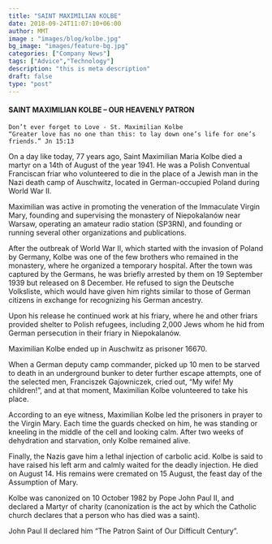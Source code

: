 ```yaml
---
title: "SAINT MAXIMILIAN KOLBE"
date: 2018-09-24T11:07:10+06:00
author: MMT
image : "images/blog/kolbe.jpg"
bg_image: "images/feature-bg.jpg"
categories: ["Company News"]
tags: ["Advice","Technology"]
description: "this is meta description"
draft: false
type: "post"
---
```


#### SAINT MAXIMILIAN KOLBE – OUR HEAVENLY PATRON
`Don’t ever forget to Love - St. Maximilian Kolbe` <br>
`“Greater love has no one than this: to lay down one’s life for one’s friends.” Jn 15:13`<br>

On a day like today, 77 years ago, Saint Maximilian Maria Kolbe died a martyr on a 14th of August of the year 1941. He was a Polish Conventual Franciscan friar who volunteered to die in the place of a Jewish man in the Nazi death camp of Auschwitz, located in German-occupied Poland during World War II.

Maximilian was active in promoting the veneration of the Immaculate Virgin Mary, founding and supervising the monastery of Niepokalanów near Warsaw, operating an amateur radio station (SP3RN), and founding or running several other organizations and publications.

After the outbreak of World War II, which started with the invasion of Poland by Germany, Kolbe was one of the few brothers who remained in the monastery, where he organized a temporary hospital. After the town was captured by the Germans, he was briefly arrested by them on 19 September 1939 but released on 8 December. He refused to sign the Deutsche Volksliste, which would have given him rights similar to those of German citizens in exchange for recognizing his German ancestry.

Upon his release he continued work at his friary, where he and other friars provided shelter to Polish refugees, including 2,000 Jews whom he hid from German persecution in their friary in Niepokalanów.

Maximilian Kolbe ended up in Auschwitz as prisoner 16670.

When a German deputy camp commander, picked up 10 men to be starved to death in an underground bunker to deter further escape attempts, one of the selected men, Franciszek Gajowniczek, cried out, “My wife! My children!”, and at that moment, Maximilian Kolbe volunteered to take his place.

According to an eye witness, Maximilian Kolbe led the prisoners in prayer to the Virgin Mary. Each time the guards checked on him, he was standing or kneeling in the middle of the cell and looking calm. After two weeks of dehydration and starvation, only Kolbe remained alive.

Finally, the Nazis gave him a lethal injection of carbolic acid. Kolbe is said to have raised his left arm and calmly waited for the deadly injection. He died on August 14. His remains were cremated on 15 August, the feast day of the Assumption of Mary.

Kolbe was canonized on 10 October 1982 by Pope John Paul II, and declared a Martyr of charity (canonization is the act by which the Catholic church declares that a person who has died was a saint).

John Paul II declared him “The Patron Saint of Our Difficult Century”.


